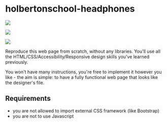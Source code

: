 # holbertonschool-headphones


![](images/screen01.jpg)

![](images/screen02.jpg)

![](images/screen03.jpg)


Reproduce this web page from scratch, without any libraries. You'll use all the HTML/CSS/Accessibility/Responsive design skills you've learned previously.

You won't have many instructions, you're free to implement it however you like - the aim is simple: to have a fully functional web page that looks like the designer's file.

## Requirements

- you are not allowed to import external CSS framework (like Bootstrap)
- you are not to use Javascript
